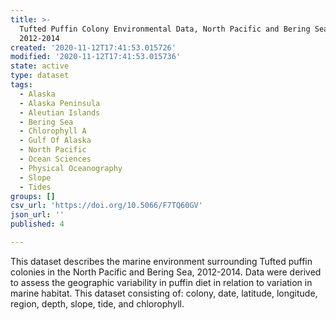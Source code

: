 ```yaml
---
title: >-
  Tufted Puffin Colony Environmental Data, North Pacific and Bering Sea,
  2012-2014
created: '2020-11-12T17:41:53.015726'
modified: '2020-11-12T17:41:53.015736'
state: active
type: dataset
tags:
  - Alaska
  - Alaska Peninsula
  - Aleutian Islands
  - Bering Sea
  - Chlorophyll A
  - Gulf Of Alaska
  - North Pacific
  - Ocean Sciences
  - Physical Oceanography
  - Slope
  - Tides
groups: []
csv_url: 'https://doi.org/10.5066/F7TQ60GV'
json_url: ''
published: 4

---
```

This dataset describes the marine environment surrounding Tufted puffin colonies in the North Pacific and Bering Sea, 2012-2014. Data were derived to assess the geographic variability in puffin diet in relation to variation in marine habitat. This dataset consisting of: colony, date, latitude, longitude, region, depth, slope, tide, and chlorophyll.

